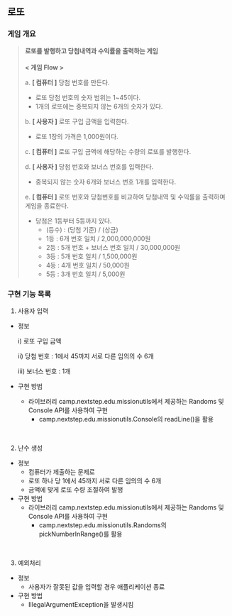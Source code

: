 ## 로또

### 게임 개요

> **로또를 발행하고 당첨내역과 수익률을 출력하는 게임**   
> <br />
> **< 게임 Flow >** 
>
> a. **[ 컴퓨터 ]** 당첨 번호를 만든다.
>   * 로또 당첨 번호의 숫자 범위는 1~45이다.
>   * 1개의 로또에는 중복되지 않는 6개의 숫자가 있다.
> 
> b. **[ 사용자 ]** 로또 구입 금액을 입력한다.
>   * 로또 1장의 가격은 1,000원이다.
>
> c. **[ 컴퓨터 ]** 로또 구입 금액에 해당하는 수량의 로또를 발행한다.
>
> d. **[ 사용자 ]** 당첨 번호와 보너스 번호를 입력한다.
>   * 중복되지 않는 숫자 6개와 보너스 번호 1개를 입력한다.
>
> e. **[ 컴퓨터 ]** 로또 번호와 당첨번호를 비교하여 당첨내역 및 수익률을 출력하며 게임을 종료한다.
>   * 당첨은 1등부터 5등까지 있다.
>     * (등수) : (당첨 기준) / (상금)
>     * 1등 : 6개 번호 일치 / 2,000,000,000원
>     * 2등 : 5개 번호 + 보너스 번호 일치 / 30,000,000원
>     * 3등 : 5개 번호 일치 / 1,500,000원
>     * 4등 : 4개 번호 일치 / 50,000원
>     * 5등 : 3개 번호 일치 / 5,000원

### 구현 기능 목록

1. 사용자 입력
* 정보 

  i) 로또 구입 금액 

  ii) 당첨 번호 : 1에서 45까지 서로 다른 임의의 수 6개 

  iii) 보너스 번호 : 1개 

* 구현 방법
  * 라이브러리 camp.nextstep.edu.missionutils에서 제공하는 Randoms 및 Console API를 사용하여 구현
    * camp.nextstep.edu.missionutils.Console의 readLine()을 활용

<br />

2. 난수 생성
* 정보
  * 컴퓨터가 제출하는 문제로
  * 로또 하나 당 1에서 45까지 서로 다른 임의의 수 6개
  * 금액에 맞게 로또 수량 조절하여 발행
* 구현 방법
  * 라이브러리 camp.nextstep.edu.missionutils에서 제공하는 Randoms 및 Console API를 사용하여 구현
    * camp.nextstep.edu.missionutils.Randoms의 pickNumberInRange()를 활용

<br />

3. 예외처리
* 정보
    * 사용자가 잘못된 값을 입력할 경우 애플리케이션 종료
* 구현 방법
    * IllegalArgumentException을 발생시킴
